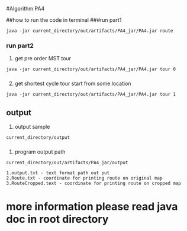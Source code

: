 #Algorithm PA4

##how to run the code in terminal
###run part1
```
java -jar current_directory/out/artifacts/PA4_jar/PA4.jar route
```
### run part2
1. get pre order MST tour
```
java -jar current_directory/out/artifacts/PA4_jar/PA4.jar tour 0
```
###

2. get shortest cycle tour start from some location
```
java -jar current_directory/out/artifacts/PA4_jar/PA4.jar tour 1
```

## output
1. output sample
```
current_directory/output
```

###

1. program output path
```
current_directory/out/artifacts/PA4_jar/output
```

```
1.output.txt - text format path out put
2.Route.txt - coordinate for printing route on original map
3.RouteCropped.text - coordinate for printing route on cropped map
```


# more information please read java doc in root directory